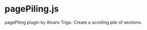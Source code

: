 pagePiling.js
=============

pagePiling plugin by Alvaro Trigo. Create a scrolling pile of sections.
